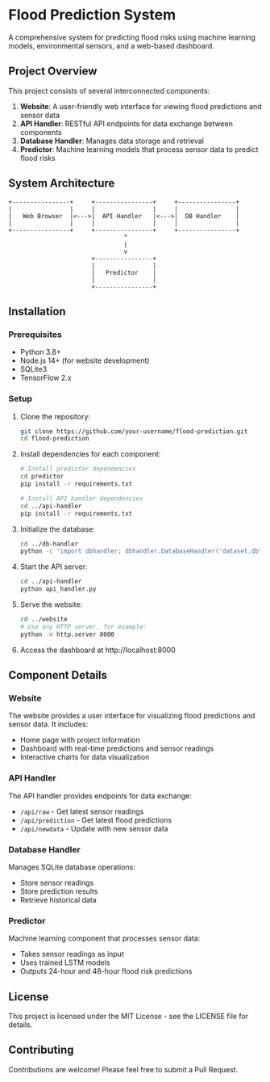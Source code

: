 # Flood Prediction System

A comprehensive system for predicting flood risks using machine learning models, environmental sensors, and a web-based dashboard.

## Project Overview

This project consists of several interconnected components:

1. **Website**: A user-friendly web interface for viewing flood predictions and sensor data
2. **API Handler**: RESTful API endpoints for data exchange between components
3. **Database Handler**: Manages data storage and retrieval
4. **Predictor**: Machine learning models that process sensor data to predict flood risks

## System Architecture

```
+----------------+     +----------------+     +----------------+
|                |     |                |     |                |
|   Web Browser  |<--->|  API Handler   |<--->|  DB Handler    |
|                |     |                |     |                |
+----------------+     +----------------+     +----------------+
                                ^
                                |
                                v
                       +----------------+
                       |                |
                       |   Predictor    |
                       |                |
                       +----------------+
```

## Installation

### Prerequisites

- Python 3.8+
- Node.js 14+ (for website development)
- SQLite3
- TensorFlow 2.x

### Setup

1. Clone the repository:
   ```bash
   git clone https://github.com/your-username/flood-prediction.git
   cd flood-prediction
   ```

2. Install dependencies for each component:
   ```bash
   # Install predictor dependencies
   cd predictor
   pip install -r requirements.txt
   
   # Install API handler dependencies
   cd ../api-handler
   pip install -r requirements.txt
   ```

3. Initialize the database:
   ```bash
   cd ../db-handler
   python -c "import dbhandler; dbhandler.DatabaseHandler('dataset.db')"
   ```

4. Start the API server:
   ```bash
   cd ../api-handler
   python api_handler.py
   ```

5. Serve the website:
   ```bash
   cd ../website
   # Use any HTTP server, for example:
   python -m http.server 8000
   ```

6. Access the dashboard at http://localhost:8000

## Component Details

### Website

The website provides a user interface for visualizing flood predictions and sensor data. It includes:

- Home page with project information
- Dashboard with real-time predictions and sensor readings
- Interactive charts for data visualization

### API Handler

The API handler provides endpoints for data exchange:

- `/api/raw` - Get latest sensor readings
- `/api/prediction` - Get latest flood predictions
- `/api/newdata` - Update with new sensor data

### Database Handler

Manages SQLite database operations:

- Store sensor readings
- Store prediction results
- Retrieve historical data

### Predictor

Machine learning component that processes sensor data:

- Takes sensor readings as input
- Uses trained LSTM models
- Outputs 24-hour and 48-hour flood risk predictions

## License

This project is licensed under the MIT License - see the LICENSE file for details.

## Contributing

Contributions are welcome! Please feel free to submit a Pull Request.
